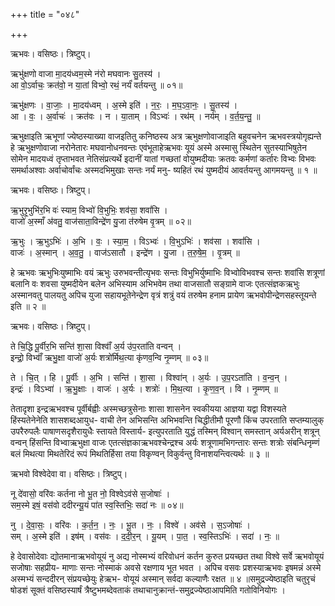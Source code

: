 +++
title = "०४८"

+++


ऋभवः। वसिष्ठः। त्रिष्टुप्।

ऋभु॑क्षणो वाजा मा॒दय॑ध्वम॒स्मे न॑रो मघवानः सु॒तस्य॑ ।  
आ वो॒ऽर्वाचः॒ क्रत॑वो॒ न या॒तां विभ्वो॒ रथं॒ नर्यं॑ वर्तयन्तु ॥ ०१॥

ऋभु॑क्षणः । वा॒जाः॒ । मा॒दय॑ध्वम् । अ॒स्मे इति॑ । न॒रः॒ । म॒घ॒ऽवा॒नः॒ । सु॒तस्य॑ ।  
आ । वः॒ । अ॒र्वाचः॑ । क्रत॑वः । न । या॒ताम् । विऽभ्वः॑ । रथ॑म् । नर्य॑म् । व॒र्त॒य॒न्तु॒ ॥

ऋभुक्षाइति ऋभूणां ज्येष्ठस्याख्या वाजइतितु कनिष्ठस्य अत्र ऋभुक्षणोवाजाइति बहुवचनेन ऋभवस्त्रयोगृह्यन्ते हे ऋभुक्षणोवाजा नरोनेतारः मघवानोधनवन्तः एवंभूताहेऋभवः यूयं अस्मे अस्मासु स्थितेन सुतस्याभिषुतेन सोमेन मादयध्वं तृप्ताभवत नेतिसंप्रत्यर्थे इदानीं यातां गच्छतां वोयुष्मदीयाः क्रतवः कर्मणां कर्तारः विभ्वः विभवः समर्थाअश्वाः अर्वाचोर्वांचः अस्मदभिमुखाः सन्तः नर्यं मनु- ष्यहितं रथं युष्मदीयं आवर्तयन्तु आगमयन्तु ॥ १ ॥

ऋभवः। वसिष्ठः। त्रिष्टुप्।

ऋ॒भुरृ॒भुभि॑र॒भि वः॑ स्याम॒ विभ्वो॑ वि॒भुभिः॒ शव॑सा॒ शवां॑सि ।  
वाजो॑ अ॒स्माँ अ॑वतु॒ वाज॑साता॒विन्द्रे॑ण यु॒जा त॑रुषेम वृ॒त्रम् ॥ ०२॥

ऋ॒भुः । ऋ॒भुऽभिः॑ । अ॒भि । वः॒ । स्या॒म॒ । विऽभ्वः॑ । वि॒भुऽभिः॑ । शव॑सा । शवां॑सि ।  
वाजः॑ । अ॒स्मान् । अ॒व॒तु॒ । वाज॑ऽसातौ । इन्द्रे॑ण । यु॒जा । त॒रु॒षे॒म॒ । वृ॒त्रम् ॥

हे ऋभवः ऋभुभिःयुष्माभिः वयं ऋभुः उरुभवन्तीत्यृभवः सन्तः विभुभिर्युष्माभिः विभ्वोविभवश्च सन्तः शवांसि शत्रूणां बलानि वः शवसा युष्मदीयेन बलेन अभिस्याम अभिभवेम तथा वाजसातौ सङ्ग्रामे वाजः एतत्संज्ञकऋभुः अस्मानवतु पालयतु अपिच युजा सहायभूतेनेन्द्रेण वृत्रं शत्रुं वयं तरुषेम हनाम प्रायेण ऋभवोपीन्द्रेणसहस्तूयन्ते इति ॥ २ ॥

ऋभवः। वसिष्ठः। त्रिष्टुप्।

ते चि॒द्धि पू॒र्वीर॒भि सन्ति॑ शा॒सा विश्वाँ॑ अ॒र्य उ॑प॒रता॑ति वन्वन् ।  
इन्द्रो॒ विभ्वाँ॑ ऋभु॒क्षा वाजो॑ अ॒र्यः शत्रो॑र्मिथ॒त्या कृ॑णव॒न्वि नृ॒म्णम् ॥ ०३॥

ते । चि॒त् । हि । पू॒र्वीः । अ॒भि । सन्ति॑ । शा॒सा । विश्वा॑न् । अ॒र्यः । उ॒प॒रऽता॑ति । व॒न्व॒न् ।  
इन्द्रः॑ । विऽभ्वा॑ । ऋ॒भु॒क्षाः । वाजः॑ । अ॒र्यः । शत्रोः॑ । मि॒थ॒त्या । कृ॒ण॒व॒न् । वि । नृ॒म्णम् ॥

तेतादृशा इन्द्रऋभवश्च पूर्वीर्बह्वीः अस्मच्छत्रुसेनाः शासा शासनेन स्वकीयया आज्ञया यद्वा विशस्यते हिंस्यतेनेनेति शासशब्दआयुध- वाची तेन अभिसन्ति अभिभवन्ति चिद्धीतीमौ पूरणौ किंच उपरताति सप्तम्यालुक् उपरैरुपलैः पाषाणसदृशैरायुधैः स्तायते विस्तार्य- इत्युपरताति युद्धं तस्मिन् विश्वान् समस्तान् अर्यअरीन् शत्रून् वन्वन् हिंसन्ति विभ्वाऋभुक्षा वाजः एतत्संज्ञकाऋभवश्चेन्द्रश्च अर्यः शत्रूणामभिगन्तारः सन्तः शत्रोः संबन्धिनृम्णं बलं मिथत्या मिथतेरिदं रूपं मिथतिर्हिसा तया विकृण्वन् विकुर्वन्तु विनाशयन्त्वित्यर्थः ॥ ३ ॥

ऋभवो विश्वेदेवा वा। वसिष्ठः। त्रिष्टुप्।

नू दे॑वासो॒ वरि॑वः कर्तना नो भू॒त नो॒ विश्वेऽव॑से स॒जोषाः॑ ।  
सम॒स्मे इषं॒ वस॑वो ददीरन्यू॒यं पा॑त स्व॒स्तिभिः॒ सदा॑ नः ॥ ०४॥

नु । दे॒वा॒सः॒ । वरि॑वः । क॒र्त॒न॒ । नः॒ । भू॒त । नः॒ । विश्वे॑ । अव॑से । स॒ऽजोषाः॑ ।  
सम् । अ॒स्मे इति॑ । इष॑म् । वस॑वः । द॒दी॒र॒न् । यू॒यम् । पा॒त॒ । स्व॒स्तिऽभिः॑ । सदा॑ । नः॒ ॥

हे देवासोदेवाः द्योतमानाऋभवोयूयं नु अद्य नोस्मभ्यं वरिवोधनं कर्तन कुरुत प्रयच्छत तथा विश्वे सर्वे ऋभवोयूयं सजोषाः सहप्रीय- माणाः सन्तः नोस्माकं अवसे रक्षणाय भूत भवत । अपिच वसवः प्रशस्याऋभवः इषमन्नं अस्मे अस्मभ्यं सन्ददीरन् संप्रयच्छेयुः हेऋभ- वोयूयं अस्मान् सर्वदा कल्याणैः रक्षत ॥ ४ ॥समुद्रज्येष्ठाइति चतुरृचं षोडशं सूक्तं वसिष्ठस्यार्षं त्रैष्टुभमब्देवताकं तथाचानुक्रान्तं-समुद्रज्येष्ठाआपमिति गतोविनियोगः ।